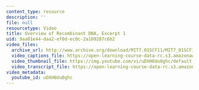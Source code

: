 ```yaml
---
content_type: resource
description: ''
file: null
resourcetype: Video
title: Overview of Recombinant DNA, Excerpt 1
uid: 9aa01e44-daa2-ef0d-ec0c-2a109287c6b2
video_files:
  archive_url: http://www.archive.org/download/MIT7.01SCF11/MIT7_01SCF11_track08_300k.mp4
  video_captions_file: https://open-learning-course-data-rc.s3.amazonaws.com/7-01sc-fundamentals-of-biology-fall-2011/a711e3bd916f5011ac970ed7aefa3938_uDXH6Uu0ghc.vtt
  video_thumbnail_file: https://img.youtube.com/vi/uDXH6Uu0ghc/default.jpg
  video_transcript_file: https://open-learning-course-data-rc.s3.amazonaws.com/7-01sc-fundamentals-of-biology-fall-2011/cc437a8e1a88d3753750f928a6e998ec_uDXH6Uu0ghc.pdf
video_metadata:
  youtube_id: uDXH6Uu0ghc
---
```

